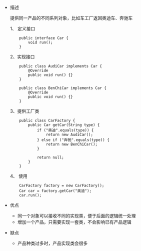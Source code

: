 * 描述  

    提供同一产品的不同系列对象，比如车工厂返回奥迪车、奔驰车
    
    1、 定义接口
    ~~~
        public interface Car {
            void run();
        }
    ~~~
    
    2、实现接口
    ~~~
        public class AudiCar implements Car {
            @Override
            public void run() {}
        }
        
        public class BenChiCar implements Car {
            @Override
            public void run() {}
        }
    ~~~     
        
    3、提供工厂类
    ~~~
        public class CarFactory {
            public Car getCar(String type) {
                if ("奥迪".equals(type)) {
                    return new AudiCar();
                } else if ("奔驰".equals(type)) {
                    return new BenChiCar();
                }
                
                return null;
            }
        }
    ~~~
  
    4、 使用
    ~~~
        CarFactory factory = new CarFactory();
        Car car = factory.getCar("奥迪");
        car.run();
    ~~~
        
* 优点  
    * 同一个对象可以接收不同的实现类，便于后面的逻辑统一处理  
    * 增加一个产品，只需要实现一套类，不会影响已有产品逻辑
    
* 缺点  
    * 产品种类过多时，产品实现类会很多  
         